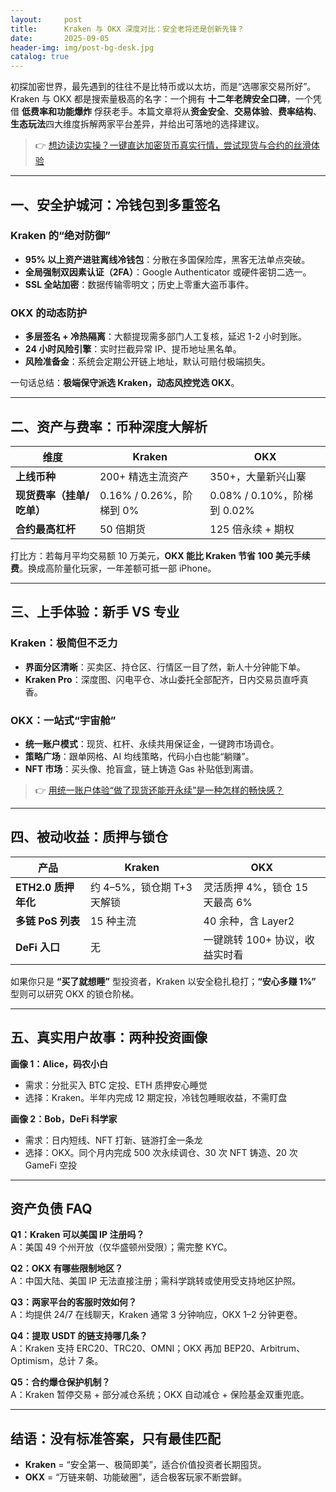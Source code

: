 ```yaml
---
layout:     post
title:      Kraken 与 OKX 深度对比：安全老将还是创新先锋？
date:       2025-09-05
header-img: img/post-bg-desk.jpg
catalog: true
---
```


初探加密世界，最先遇到的往往不是比特币或以太坊，而是“选哪家交易所好”。Kraken 与 OKX 都是搜索量极高的名字：一个拥有 **十二年老牌安全口碑**，一个凭借 **低费率和功能爆炸** 俘获老手。本篇文章将从**资金安全**、**交易体验**、**费率结构**、**生态玩法**四大维度拆解两家平台差异，并给出可落地的选择建议。

> 👉 [想边读边实操？一键直达加密货币真实行情，尝试现货与合约的丝滑体验](https://okxdog.com/)

---

## 一、安全护城河：冷钱包到多重签名

### Kraken 的“绝对防御”
- **95% 以上资产进驻离线冷钱包**：分散在多国保险库，黑客无法单点突破。  
- **全局强制双因素认证（2FA）**：Google Authenticator 或硬件密钥二选一。  
- **SSL 全站加密**：数据传输零明文；历史上零重大盗币事件。  

### OKX 的动态防护
- **多层签名 + 冷热隔离**：大额提现需多部门人工复核，延迟 1-2 小时到账。  
- **24 小时风险引擎**：实时拦截异常 IP、提币地址黑名单。  
- **风险准备金**：系统会定期公开链上地址，默认可赔付极端损失。  

一句话总结：**极端保守派选 Kraken，动态风控党选 OKX**。

---

## 二、资产与费率：币种深度大解析

| 维度 | Kraken | OKX |
|---|---|---|
| **上线币种** | 200+ 精选主流资产 | 350+，大量新兴山寨 |
| **现货费率（挂单/吃单）** | 0.16% / 0.26%，阶梯到 0% | 0.08% / 0.10%，阶梯到 0.02% |
| **合约最高杠杆** | 50 倍期货 | 125 倍永续 + 期权 |

打比方：若每月平均交易额 10 万美元，**OKX 能比 Kraken 节省 100 美元手续费**。换成高阶量化玩家，一年差额可抵一部 iPhone。

---

## 三、上手体验：新手 VS 专业

### Kraken：极简但不乏力
- **界面分区清晰**：买卖区、持仓区、行情区一目了然，新人十分钟能下单。  
- **Kraken Pro**：深度图、闪电平仓、冰山委托全部配齐，日内交易员直呼真香。  

### OKX：一站式“宇宙舱”
- **统一账户模式**：现货、杠杆、永续共用保证金，一键跨市场调仓。  
- **策略广场**：跟单网格、AI 均线策略，代码小白也能“躺赚”。  
- **NFT 市场**：买头像、抢盲盒，链上铸造 Gas 补贴低到离谱。  

> 👉 [用统一账户体验“做了现货还能开永续”是一种怎样的畅快感？](https://okxdog.com/)

---

## 四、被动收益：质押与锁仓

| 产品 | Kraken | OKX |
|---|---|---|
| **ETH2.0 质押年化** | 约 4–5%，锁仓期 T+3 天解锁 | 灵活质押 4%，锁仓 15 天最高 6% |
| **多链 PoS 列表** | 15 种主流 | 40 余种，含 Layer2 |
| **DeFi 入口** | 无 | 一键跳转 100+ 协议，收益实时看 |

如果你只是 **“买了就想睡”** 型投资者，Kraken 以安全稳扎稳打；**“安心多赚 1%”** 型则可以研究 OKX 的锁仓阶梯。

---

## 五、真实用户故事：两种投资画像

**画像 1：Alice，码农小白**  
- 需求：分批买入 BTC 定投、ETH 质押安心睡觉  
- 选择：Kraken。半年内完成 12 期定投，冷钱包睡眠收益，不需盯盘  

**画像 2：Bob，DeFi 科学家**  
- 需求：日内短线、NFT 打新、链游打金一条龙  
- 选择：OKX。同个月内完成 500 次永续调仓、30 次 NFT 铸造、20 次 GameFi 空投  

---

## 资产负债 FAQ

**Q1：Kraken 可以美国 IP 注册吗？**  
A：美国 49 个州开放（仅华盛顿州受限）；需完整 KYC。  

**Q2：OKX 有哪些限制地区？**  
A：中国大陆、美国 IP 无法直接注册；需科学跳转或使用受支持地区护照。  

**Q3：两家平台的客服时效如何？**  
A：均提供 24/7 在线聊天，Kraken 通常 3 分钟响应，OKX 1–2 分钟更卷。  

**Q4：提取 USDT 的链支持哪几条？**  
A：Kraken 支持 ERC20、TRC20、OMNI；OKX 再加 BEP20、Arbitrum、Optimism，总计 7 条。  

**Q5：合约爆仓保护机制？**  
A：Kraken 暂停交易 + 部分减仓系统；OKX 自动减仓 + 保险基金双重兜底。  

---

## 结语：没有标准答案，只有最佳匹配

- **Kraken** = “安全第一、极简即美”，适合价值投资者长期囤货。  
- **OKX** = “万链来朝、功能破圈”，适合极客玩家不断尝鲜。